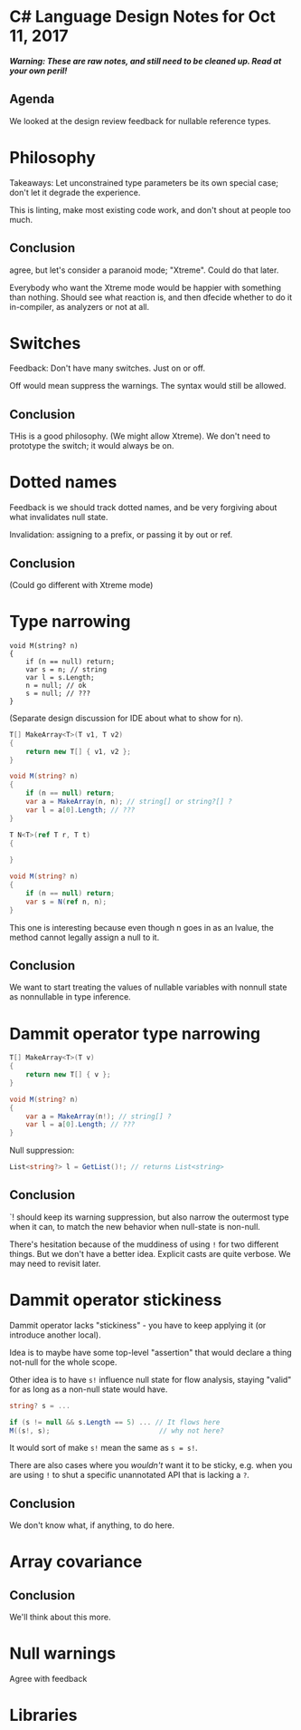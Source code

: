 # C# Language Design Notes for Oct 11, 2017

***Warning: These are raw notes, and still need to be cleaned up. Read at your own peril!***


## Agenda

We looked at the design review feedback for nullable reference types.


# Philosophy

Takeaways: Let unconstrained type parameters be its own special case; don't let it degrade the experience.

This is linting, make most existing code work, and don't shout at people too much.

## Conclusion 
agree, but let's consider a paranoid mode; "Xtreme". Could do that later.

Everybody who want the Xtreme mode would be happier with something than nothing. Should see what reaction is, and then dfecide whether to do it in-compiler, as analyzers or not at all.


# Switches

Feedback: Don't have many switches. Just on or off.

Off would mean suppress the warnings. The syntax would still be allowed.

## Conclusion

THis is a good philosophy. (We might allow Xtreme). We don't need to prototype the switch; it would always be on.


# Dotted names

Feedback is we should track dotted names, and be very forgiving about what invalidates null state.

Invalidation: assigning to a prefix, or passing it by out or ref.

## Conclusion



(Could go different with Xtreme mode)

# Type narrowing

```
void M(string? n)
{
	if (n == null) return;
	var s = n; // string 
	var l = s.Length;
	n = null; // ok
	s = null; // ???
}
```

(Separate design discussion for IDE about what to show for n).

``` c#
T[] MakeArray<T>(T v1, T v2)
{
	return new T[] { v1, v2 };
}

void M(string? n)
{
	if (n == null) return;
	var a = MakeArray(n, n); // string[] or string?[] ?
	var l = a[0].Length; // ???
}
```

``` c#
T N<T>(ref T r, T t)
{
    
}

void M(string? n)
{
	if (n == null) return;
	var s = N(ref n, n); 
}
```

This one is interesting because even though n goes in as an lvalue, the method cannot legally assign a null to it.

## Conclusion

We want to start treating the values of nullable variables with nonnull state as nonnullable in type inference.


# Dammit operator type narrowing

``` c#
T[] MakeArray<T>(T v)
{
	return new T[] { v };
}

void M(string? n)
{
	var a = MakeArray(n!); // string[] ?
	var l = a[0].Length; // ???
}
```

Null suppression:

``` c#
List<string?> l = GetList()!; // returns List<string>
```
## Conclusion

`! should keep its warning suppression, but also narrow the outermost type when it can, to match the new behavior when null-state is non-null.

There's hesitation because of the muddiness of using `!` for two different things. But we don't have a better idea. Explicit casts are quite verbose. We may need to revisit later.


# Dammit operator stickiness

Dammit operator lacks "stickiness" - you have to keep applying it (or introduce another local).

Idea is to maybe have some top-level "assertion" that would declare a thing not-null for the whole scope.

Other idea is to have `s!` influence null state for flow analysis, staying "valid" for as long as a non-null state would have.

``` c#
string? s = ...

if (s != null && s.Length == 5) ... // It flows here
M((s!, s);                           // why not here?
```

It would sort of make `s!` mean the same as `s = s!`.

There are also cases where you *wouldn't* want it to be sticky, e.g. when you are using `!` to shut a specific unannotated API that is lacking a `?`.

## Conclusion

We don't know what, if anything, to do here.


# Array covariance

## Conclusion

We'll think about this more.

# Null warnings

Agree with feedback

# Libraries
